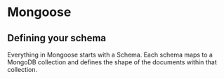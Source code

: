 # Mongoose
## Defining your schema
Everything in Mongoose starts with a Schema. Each schema maps to a MongoDB collection and defines the shape of the documents within that collection.
